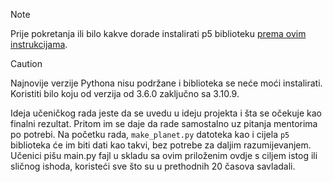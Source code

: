 > [!NOTE]
> Prije pokretanja ili bilo kakve dorade instalirati p5 biblioteku <a href="https://p5.readthedocs.io/en/latest/install.html">prema ovim instrukcijama</a>.

> [!CAUTION]
> Najnovije verzije Pythona nisu podržane i biblioteka se neće moći instalirati. Koristiti bilo koju od verzija od 3.6.0 zaključno sa 3.10.9.

Ideja učeničkog rada jeste da se uvedu u ideju projekta i šta se očekuje kao finalni rezultat. Pritom im se daje da rade samostalno uz pitanja mentorima po potrebi. Na početku rada, `make_planet.py` datoteka kao i cijela `p5` biblioteka će im biti dati kao takvi, bez potrebe za daljim razumijevanjem. Učenici pišu main.py fajl u skladu sa ovim priloženim ovdje s ciljem istog ili sličnog ishoda, koristeći sve što su u prethodnih 20 časova savladali.
